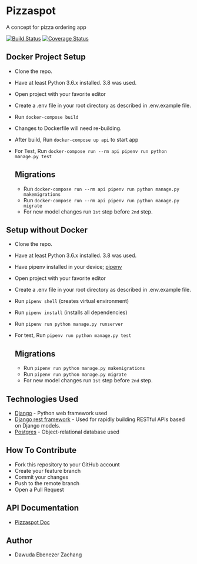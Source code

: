 # Pizzaspot
A concept for pizza ordering app

[![Build Status](https://travis-ci.org/zachang/pizzaspot.svg?branch=develop)](https://travis-ci.org/zachang/pizzaspot)
[![Coverage Status](https://coveralls.io/repos/github/zachang/pizzaspot/badge.svg?branch=develop)](https://coveralls.io/github/zachang/pizzaspot?branch=develop)


## Docker Project Setup

- Clone the repo.
- Have at least Python 3.6.x installed. 3.8 was used.
- Open project with your favorite editor
- Create a .env file in your root directory as described in .env.example file.
- Run `docker-compose build`
- Changes to Dockerfile will need re-building.
- After build, Run `docker-compose up api` to start app
- For Test, Run `docker-compose run --rm api pipenv run python manage.py test`

    ## Migrations
    
    - Run `docker-compose run --rm api pipenv run python manage.py makemigrations`
    - Run `docker-compose run --rm api pipenv run python manage.py migrate`
    - For new model changes run `1st` step before `2nd` step.

## Setup without Docker
- Clone the repo.
- Have at least Python 3.6.x installed. 3.8 was used.
- Have pipenv installed in your device; [pipenv](https://pypi.org/project/pipenv/)
- Open project with your favorite editor
- Create a .env file in your root directory as described in .env.example file.
- Run `pipenv shell` (creates virtual environment)
- Run `pipenv install` (installs all dependencies)
- Run `pipenv run python manage.py runserver`
- For test, Run `pipenv run python manage.py test`
    ## Migrations
    
    - Run `pipenv run python manage.py makemigrations`
    - Run `pipenv run python manage.py migrate`
    - For new model changes run `1st` step before `2nd` step.


## Technologies Used

- [Django](https://www.djangoproject.com/) - Python web framework used
- [Django rest framework](https://www.django-rest-framework.org/) - Used for rapidly building RESTful APIs based on Django models.
- [Postgres](https://www.postgresql.org/) - Object-relational database used

## How To Contribute

- Fork this repository to your GitHub account
- Create your feature branch
- Commit your changes
- Push to the remote branch
- Open a Pull Request

## API Documentation

- [Pizzaspot Doc](https://documenter.getpostman.com/view/7627295/TVYPztLF)

## Author

- Dawuda Ebenezer Zachang
